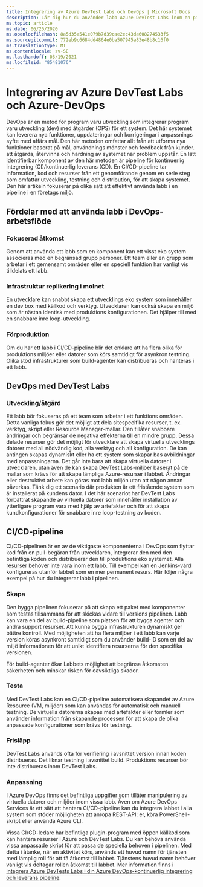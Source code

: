 ```yaml
---
title: Integrering av Azure DevTest Labs och DevOps | Microsoft Docs
description: Lär dig hur du använder labb Azure DevTest Labs inom en pipeline för kontinuerlig integrering (CI)/kontinuerlig leverans (CD) i en företags miljö.
ms.topic: article
ms.date: 06/26/2020
ms.openlocfilehash: 8a5d35a541e079b7d39cae2ec43da608274533f5
ms.sourcegitcommit: 772eb9c6684dd4864e0ba507945a83e48b8c16f0
ms.translationtype: MT
ms.contentlocale: sv-SE
ms.lasthandoff: 03/19/2021
ms.locfileid: "85481076"
---
```

# <a name="integration-of-azure-devtest-labs-and-azure-devops"></a>Integrering av Azure DevTest Labs och Azure-DevOps
DevOps är en metod för program varu utveckling som integrerar program varu utveckling (dev) med åtgärder (OPS) för ett system. Det här systemet kan leverera nya funktioner, uppdateringar och korrigeringar i anpassnings syfte med affärs mål. Den här metoden omfattar allt från att utforma nya funktioner baserat på mål, användnings mönster och feedback från kunder. att åtgärda, återvinna och härdning av systemet när problem uppstår. En lätt identifierbar komponent av den här metoden är pipeline för kontinuerlig integrering (CI)/kontinuerlig leverans (CD). En CI/CD-pipeline tar information, kod och resurser från ett genomförande genom en serie steg som omfattar utveckling, testning och distribution, för att skapa systemet. Den här artikeln fokuserar på olika sätt att effektivt använda labb i en pipeline i en företags miljö. 

## <a name="benefits-of-using-labs-in-devops-workflow"></a>Fördelar med att använda labb i DevOps-arbetsflöde 

### <a name="focused-access"></a>Fokuserad åtkomst 
Genom att använda ett labb som en komponent kan ett visst eko system associeras med en begränsad grupp personer. Ett team eller en grupp som arbetar i ett gemensamt områden eller en speciell funktion har vanligt vis tilldelats ett labb.   

### <a name="infrastructure-replication-in-the-cloud"></a>Infrastruktur replikering i molnet 
En utvecklare kan snabbt skapa ett utvecklings eko system som innehåller en dev box med källkod och verktyg. Utvecklaren kan också skapa en miljö som är nästan identisk med produktions konfigurationen. Det hjälper till med en snabbare inre loop-utveckling. 

### <a name="pre-production"></a>Förproduktion 
Om du har ett labb i CI/CD-pipeline blir det enklare att ha flera olika för produktions miljöer eller datorer som körs samtidigt för asynkron testning. Olika stöd infrastrukturer som build-agenter kan distribueras och hanteras i ett labb. 

## <a name="devops-with-devtest-labs"></a>DevOps med DevTest Labs 

### <a name="development--operation"></a>Utveckling/åtgärd 
Ett labb bör fokuseras på ett team som arbetar i ett funktions områden. Detta vanliga fokus gör det möjligt att dela sitespecifika resurser, t. ex. verktyg, skript eller Resource Manager-mallar. Den tillåter snabbare ändringar och begränsar de negativa effekterna till en mindre grupp. Dessa delade resurser gör det möjligt för utvecklare att skapa virtuella utvecklings datorer med all nödvändig kod, alla verktyg och all konfiguration. De kan antingen skapas dynamiskt eller ha ett system som skapar bas avbildningar med anpassningarna. Det går inte bara att skapa virtuella datorer i utvecklaren, utan även de kan skapa DevTest Labs-miljöer baserat på de mallar som krävs för att skapa lämpliga Azure-resurser i labbet. Ändringar eller destruktivt arbete kan göras mot labb miljön utan att någon annan påverkas. Tänk dig ett scenario där produkten är ett fristående system som är installerat på kundens dator. I det här scenariot har DevTest Labs förbättrat skapande av virtuella datorer som innehåller installation av ytterligare program vara med hjälp av artefakter och för att skapa kundkonfigurationer för snabbare inre loop-testning av koden. 
  
## <a name="cicd-pipeline"></a>CI/CD-pipeline 
CI/CD-pipelinen är en av de viktigaste komponenterna i DevOps som flyttar kod från en pull-begäran från utvecklaren, integrerar den med den befintliga koden och distribuerar den till produktions eko systemet. Alla resurser behöver inte vara inom ett labb. Till exempel kan en Jenkins-värd konfigureras utanför labbet som en mer permanent resurs. Här följer några exempel på hur du integrerar labb i pipelinen. 

### <a name="build"></a>Skapa 
Den bygga pipelinen fokuserar på att skapa ett paket med komponenter som testas tillsammans för att skickas vidare till versions pipelinen. Labb kan vara en del av build-pipeline som platsen för att bygga agenter och andra support resurser. Att kunna bygga infrastrukturen dynamiskt ger bättre kontroll. Med möjligheten att ha flera miljöer i ett labb kan varje version köras asynkront samtidigt som du använder build-ID som en del av miljö informationen för att unikt identifiera resurserna för den specifika versionen.   

För build-agenter ökar Labbets möjlighet att begränsa åtkomsten säkerheten och minskar risken för oavsiktliga skador.  

### <a name="test"></a>Testa 
Med DevTest Labs kan en CI/CD-pipeline automatisera skapandet av Azure Resource (VM, miljöer) som kan användas för automatisk och manuell testning. De virtuella datorerna skapas med artefakter eller formler som använder information från skapande processen för att skapa de olika anpassade konfigurationer som krävs för testning.   

### <a name="release"></a>Frisläpp 
DevTest Labs används ofta för verifiering i avsnittet version innan koden distribueras. Det liknar testning i avsnittet build. Produktions resurser bör inte distribueras inom DevTest Labs. 

### <a name="customization"></a>Anpassning 
I Azure DevOps finns det befintliga uppgifter som tillåter manipulering av virtuella datorer och miljöer inom vissa labb. Även om Azure DevOps Services är ett sätt att hantera CI/CD-pipeline kan du integrera labbet i alla system som stöder möjligheten att anropa REST-API: er, köra PowerShell-skript eller använda Azure CLI. 

Vissa CI/CD-ledare har befintliga plugin-program med öppen källkod som kan hantera resurser i Azure och DevTest Labs. Du kan behöva använda vissa anpassade skript för att passa de speciella behoven i pipelinen.  Med detta i åtanke, när en aktivitet körs, används ett huvud namn för tjänsten med lämplig roll för att få åtkomst till labbet. Tjänstens huvud namn behöver vanligt vis deltagar rollen åtkomst till labbet. Mer information finns i [integrera Azure DevTests Labs i din Azure DevOps-kontinuerlig integrering och leverans pipeline](devtest-lab-integrate-ci-cd.md). 
 